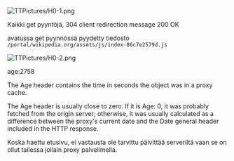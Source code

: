 ![TTPictures/H0-1.png]()

Kaikki get pyyntöjä, 
304 client redirection message
200 OK 

avatussa get pyynnössä pyydetty tiedosto `/portal/wikipedia.org/assets/js/index-86c7e2579d.js`

![TTPictures/H0-2.png]()


age:2758

The Age header contains the time in seconds the object was in a proxy cache.

The Age header is usually close to zero. If it is Age: 0, it was probably fetched from the origin server; otherwise, it was usually calculated as a difference between the proxy's current date and the Date general header included in the HTTP response. 

Koska haettu etusivu, ei vastausta ole tarvittu päivittää serveriltä vaan se on ollut tallessa jollain proxy palvelimella.
